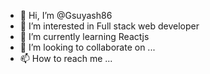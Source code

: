 - 👋 Hi, I’m @Gsuyash86
- 👀 I’m interested in Full stack web developer
- 🌱 I’m currently learning Reactjs
- 💞️ I’m looking to collaborate on ...
- 📫 How to reach me ...

<!---
Gsuyash86/Gsuyash86 is a ✨ special ✨ repository because its `README.md` (this file) appears on your GitHub profile.
You can click the Preview link to take a look at your changes.
--->

